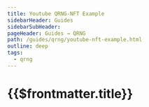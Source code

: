 ```yaml
---
title: Youtube QRNG-NFT Example
sidebarHeader: Guides
sidebarSubHeader:
pageHeader: Guides → QRNG
path: /guides/qrng/youtube-nft-example.html
outline: deep
tags:
  - qrng
---
```


<PageHeader/>

# {{$frontmatter.title}}
